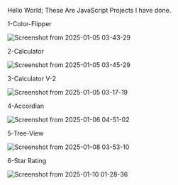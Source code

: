 Hello World;
These Are JavaScript Projects I have done.

 1-Color-Flipper
 
 ![Screenshot from 2025-01-05 03-43-29](https://github.com/user-attachments/assets/542de11f-28fb-4c7c-b67b-a076732509c4)

2-Calculator

![Screenshot from 2025-01-05 03-45-29](https://github.com/user-attachments/assets/5b3977d6-c3f9-44fd-b53a-f80ac1f582cf)

3-Calculator V-2

![Screenshot from 2025-01-05 03-17-19](https://github.com/user-attachments/assets/152e3f9a-b55f-4ad3-8c4d-f7656e74e7c7)

4-Accordian

![Screenshot from 2025-01-06 04-51-02](https://github.com/user-attachments/assets/e4713c06-1301-4b07-8cf6-104afee5da8d)


5-Tree-View

![Screenshot from 2025-01-08 03-53-10](https://github.com/user-attachments/assets/2d21b5c6-0c34-48b3-90dc-49c153e43efb)

6-Star Rating 

![Screenshot from 2025-01-10 01-28-36](https://github.com/user-attachments/assets/b2eb7f23-9303-4d82-84cf-bd4dd5af1f26)
